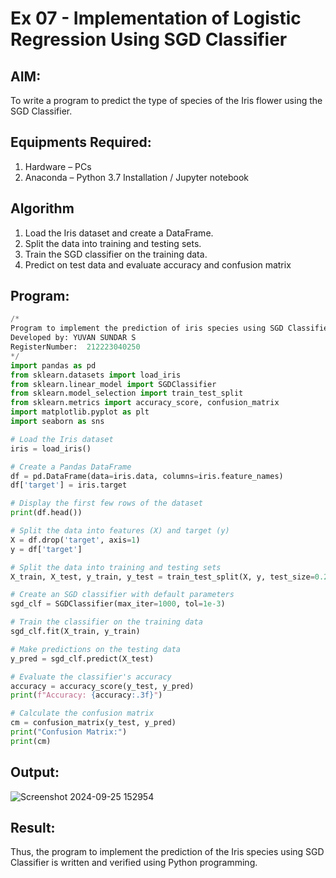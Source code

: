 # Ex 07 - Implementation of Logistic Regression Using SGD Classifier
## AIM:
To write a program to predict the type of species of the Iris flower using the SGD Classifier.

## Equipments Required:
1. Hardware – PCs
2. Anaconda – Python 3.7 Installation / Jupyter notebook

## Algorithm
1. Load the Iris dataset and create a DataFrame.
2. Split the data into training and testing sets.
3. Train the SGD classifier on the training data.
4. Predict on test data and evaluate accuracy and confusion matrix

## Program:
```py
/*
Program to implement the prediction of iris species using SGD Classifier.
Developed by: YUVAN SUNDAR S
RegisterNumber:  212223040250
*/
import pandas as pd
from sklearn.datasets import load_iris
from sklearn.linear_model import SGDClassifier
from sklearn.model_selection import train_test_split
from sklearn.metrics import accuracy_score, confusion_matrix
import matplotlib.pyplot as plt
import seaborn as sns

# Load the Iris dataset
iris = load_iris()

# Create a Pandas DataFrame
df = pd.DataFrame(data=iris.data, columns=iris.feature_names)
df['target'] = iris.target

# Display the first few rows of the dataset
print(df.head())

# Split the data into features (X) and target (y)
X = df.drop('target', axis=1)
y = df['target']

# Split the data into training and testing sets
X_train, X_test, y_train, y_test = train_test_split(X, y, test_size=0.2, random_state=42)

# Create an SGD classifier with default parameters
sgd_clf = SGDClassifier(max_iter=1000, tol=1e-3)

# Train the classifier on the training data
sgd_clf.fit(X_train, y_train)

# Make predictions on the testing data
y_pred = sgd_clf.predict(X_test)

# Evaluate the classifier's accuracy
accuracy = accuracy_score(y_test, y_pred)
print(f"Accuracy: {accuracy:.3f}")

# Calculate the confusion matrix
cm = confusion_matrix(y_test, y_pred)
print("Confusion Matrix:")
print(cm)
```

## Output:
![Screenshot 2024-09-25 152954](https://github.com/user-attachments/assets/3f8e7aa9-e27c-4e2d-a9eb-ee8fd74c5db2)


## Result:
Thus, the program to implement the prediction of the Iris species using SGD Classifier is written and verified using Python programming.
